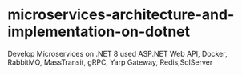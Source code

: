 # microservices-architecture-and-implementation-on-dotnet
Develop Microservices on .NET 8 used ASP.NET Web API, Docker, RabbitMQ, MassTransit, gRPC, Yarp Gateway, Redis,SqlServer
